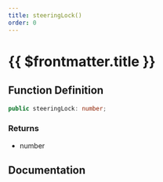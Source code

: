 ```yaml
---
title: steeringLock()
order: 0
---
```


# {{ $frontmatter.title }}

## Function Definition

```ts
public steeringLock: number;
```

### Returns

* number

## Documentation

<!--@include: ./parts/steeringLock.md-->
